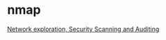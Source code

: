 # nmap

[Network exploration, Security Scanning and Auditing](http://www.cyberciti.biz/networking/nmap-command-examples-tutorials/)
